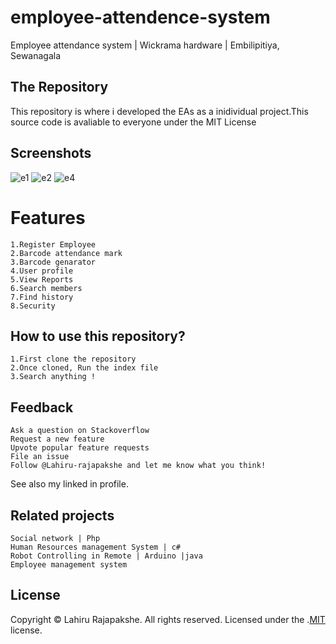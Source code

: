 # employee-attendence-system
Employee attendance system | Wickrama hardware | Embilipitiya, Sewanagala

## The Repository

This repository is where i developed the EAs as a inidividual project.This source code is avaliable to everyone under the MIT License


## Screenshots

![e1](https://user-images.githubusercontent.com/66423576/163353123-070ed55f-c059-41e1-a46d-778b9c299a7f.png)
![e2](https://user-images.githubusercontent.com/66423576/163353146-c8579dfa-063a-489f-9951-a801a6f523be.png)
![e4](https://user-images.githubusercontent.com/66423576/163353161-8ad95518-738a-4fbe-9151-8a362ce5afa1.png)


# Features

    1.Register Employee
    2.Barcode attendance mark
    3.Barcode genarator
    4.User profile
    5.View Reports
    6.Search members
    7.Find history
    8.Security
    

## How to use this repository?
    1.First clone the repository
    2.Once cloned, Run the index file
    3.Search anything !

## Feedback
    Ask a question on Stackoverflow
    Request a new feature
    Upvote popular feature requests
    File an issue
    Follow @Lahiru-rajapakshe and let me know what you think!

See also my linked in profile.


## Related projects

    Social network | Php
    Human Resources management System | c#
    Robot Controlling in Remote | Arduino |java
    Employee management system


## License
Copyright © Lahiru Rajapakshe. All rights reserved.
Licensed under the .[MIT](https://github.com/lahiru-rajapakshe/employee-attendence-system/blob/master/LICENSE) license.

